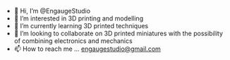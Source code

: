 - 👋 Hi, I’m @EngaugeStudio
- 👀 I’m interested in 3D printing and modelling
- 🌱 I’m currently learning 3D printed techniques
- 💞️ I’m looking to collaborate on 3D printed miniatures with the possibility of combining electronics and mechanics
- 📫 How to reach me ... engaugestudio@gmail.com

<!---
EngaugeStudio/EngaugeStudio is a ✨ special ✨ repository because its `README.md` (this file) appears on your GitHub profile.
You can click the Preview link to take a look at your changes.
--->
